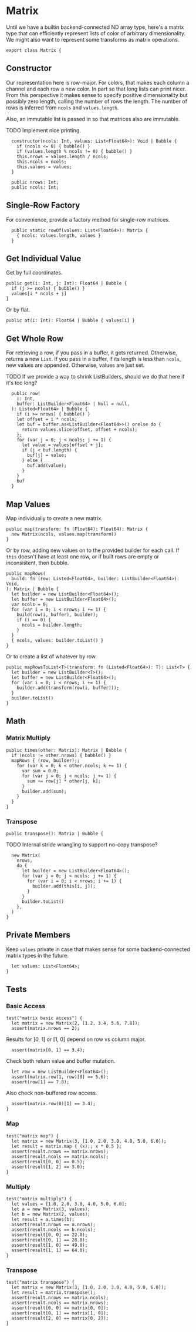 # Matrix

Until we have a builtin backend-connected ND array type, here's a matrix type
that can efficiently represent lists of color of arbitrary dimensionality. We
might also want to represent some transforms as matrix operations.

    export class Matrix {

## Constructor

Our representation here is row-major. For colors, that makes each column a
channel and each row a new color. In part so that long lists can print nicer.
From this perspective it makes sense to specify positive dimensionality but
possibly zero length, calling the number of rows the length. The number of rows
is inferred from `ncols` and `values.length`.

Also, an immutable list is passed in so that matrices also are immutable.

TODO Implement nice printing.

      constructor(ncols: Int, values: List<Float64>): Void | Bubble {
        if (ncols <= 0) { bubble() }
        if (values.length % ncols != 0) { bubble() }
        this.nrows = values.length / ncols;
        this.ncols = ncols;
        this.values = values;
      }

      public nrows: Int;
      public ncols: Int;

## Single-Row Factory

For convenience, provide a factory method for single-row matrices.

      public static rowOf(values: List<Float64>): Matrix {
        { ncols: values.length, values }
      }

## Get Individual Value

Get by full coordinates.

    public get(i: Int, j: Int): Float64 | Bubble {
      if (j >= ncols) { bubble() }
      values[i * ncols + j]
    }

Or by flat.

    public at(i: Int): Float64 | Bubble { values[i] }

## Get Whole Row

For retrieving a row, if you pass in a buffer, it gets returned. Otherwise,
returns a new `List`. If you pass in a buffer, if its length is less than
`ncols`, new values are appended. Otherwise, values are just set.

TODO If we provide a way to shrink ListBuilders, should we do that here if it's
too long?

      public row(
        i: Int,
        buffer: ListBuilder<Float64> | Null = null,
      ): Listed<Float64> | Bubble {
        if (i >= nrows) { bubble() }
        let offset = i * ncols;
        let buf = buffer.as<ListBuilder<Float64>>() orelse do {
          return values.slice(offset, offset + ncols);
        };
        for (var j = 0; j < ncols; j += 1) {
          let value = values[offset + j];
          if (j < buf.length) {
            buf[j] = value;
          } else {
            buf.add(value);
          }
        }
        buf
      }

## Map Values

Map individually to create a new matrix.

    public map(transform: fn (Float64): Float64): Matrix {
      new Matrix(ncols, values.map(transform))
    }

Or by row, adding new values on to the provided builder for each call. If
`this` doesn't have at least one row, or if built rows are empty or
inconsistent, then bubble.

    public mapRows(
      build: fn (row: Listed<Float64>, builder: ListBuilder<Float64>): Void,
    ): Matrix | Bubble {
      let builder = new ListBuilder<Float64>();
      let buffer = new ListBuilder<Float64>();
      var ncols = 0;
      for (var i = 0; i < nrows; i += 1) {
        build(row(i, buffer), builder);
        if (i == 0) {
          ncols = builder.length;
        }
      }
      { ncols, values: builder.toList() }
    }

Or to create a list of whatever by row.

    public mapRowsToList<T>(transform: fn (Listed<Float64>): T): List<T> {
      let builder = new ListBuilder<T>();
      let buffer = new ListBuilder<Float64>();
      for (var i = 0; i < nrows; i += 1) {
        builder.add(transform(row(i, buffer)));
      }
      builder.toList()
    }

## Math

### Matrix Multiply

    public times(other: Matrix): Matrix | Bubble {
      if (ncols != other.nrows) { bubble() }
      mapRows { (row, builder);;
        for (var k = 0; k < other.ncols; k += 1) {
          var sum = 0.0;
          for (var j = 0; j < ncols; j += 1) {
            sum += row[j] * other[j, k];
          }
          builder.add(sum);
        }
      }
    }

### Transpose

    public transpose(): Matrix | Bubble {

TODO Internal stride wrangling to support no-copy transpose?

      new Matrix(
        nrows,
        do {
          let builder = new ListBuilder<Float64>();
          for (var j = 0; j < ncols; j += 1) {
            for (var i = 0; i < nrows; i += 1) {
              builder.add(this[i, j]);
            }
          }
          builder.toList()
        },
      )
    }

## Private Members

Keep `values` private in case that makes sense for some backend-connected matrix
types in the future.

      let values: List<Float64>;
    }

## Tests

### Basic Access

    test("matrix basic access") {
      let matrix = new Matrix(2, [1.2, 3.4, 5.6, 7.8]);
      assert(matrix.nrows == 2);

Results for [0, 1] or [1, 0] depend on row vs column major.

      assert(matrix[0, 1] == 3.4);

Check both return value and buffer mutation.

      let row = new ListBuilder<Float64>();
      assert(matrix.row(1, row)[0] == 5.6);
      assert(row[1] == 7.8);

Also check non-buffered row access.

      assert(matrix.row(0)[1] == 3.4);
    }

### Map

    test("matrix map") {
      let matrix = new Matrix(3, [1.0, 2.0, 3.0, 4.0, 5.0, 6.0]);
      let result = matrix.map { (x);; x * 0.5 };
      assert(result.nrows == matrix.nrows);
      assert(result.ncols == matrix.ncols);
      assert(result[0, 0] == 0.5);
      assert(result[1, 2] == 3.0);
    }

### Multiply

    test("matrix multiply") {
      let values = [1.0, 2.0, 3.0, 4.0, 5.0, 6.0];
      let a = new Matrix(3, values);
      let b = new Matrix(2, values);
      let result = a.times(b);
      assert(result.nrows == a.nrows);
      assert(result.ncols == b.ncols);
      assert(result[0, 0] == 22.0);
      assert(result[0, 1] == 28.0);
      assert(result[1, 0] == 49.0);
      assert(result[1, 1] == 64.0);
    }

### Transpose

    test("matrix transpose") {
      let matrix = new Matrix(3, [1.0, 2.0, 3.0, 4.0, 5.0, 6.0]);
      let result = matrix.transpose();
      assert(result.nrows == matrix.ncols);
      assert(result.ncols == matrix.nrows);
      assert(result[0, 0] == matrix[0, 0]);
      assert(result[0, 1] == matrix[1, 0]);
      assert(result[2, 0] == matrix[0, 2]);
    }
